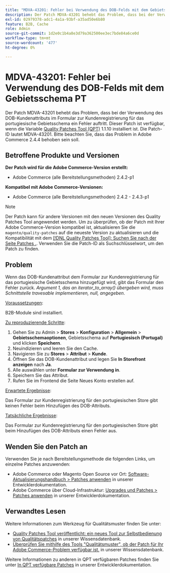 ```yaml
---
title: "MDVA-43201: Fehler bei Verwendung des DOB-Felds mit dem Gebietsschema PT"
description: Der Patch MDVA-43201 behebt das Problem, dass bei der Verwendung des DOB-Kundenattributs im Formular zur Kundenregistrierung für das portugiesische Gebietsschema ein Fehler auftritt. Dieser Patch ist verfügbar, wenn das [Quality Patches Tool (QPT)](/help/announcements/adobe-commerce-announcements/magento-quality-patches-released-new-tool-to-self-serve-quality-patches.md) 1.1.10 installiert ist. Die Patch-ID lautet MDVA-43201. Bitte beachten Sie, dass das Problem in Adobe Commerce 2.4.4 behoben sein soll.
exl-id: 02979378-adc1-4a1a-93bf-a35ad50e6b80
feature: B2B, Cache
role: Admin
source-git-commit: 1d2e0c1b4a8e3d79a362500ee3ec7bde84a6ce0d
workflow-type: tm+mt
source-wordcount: '477'
ht-degree: 0%

---
```


# MDVA-43201: Fehler bei Verwendung des DOB-Felds mit dem Gebietsschema PT

Der Patch MDVA-43201 behebt das Problem, dass bei der Verwendung des DOB-Kundenattributs im Formular zur Kundenregistrierung für das portugiesische Gebietsschema ein Fehler auftritt. Dieser Patch ist verfügbar, wenn die Variable [Quality Patches Tool (QPT)](/help/announcements/adobe-commerce-announcements/magento-quality-patches-released-new-tool-to-self-serve-quality-patches.md) 1.1.10 installiert ist. Die Patch-ID lautet MDVA-43201. Bitte beachten Sie, dass das Problem in Adobe Commerce 2.4.4 behoben sein soll.

## Betroffene Produkte und Versionen

**Der Patch wird für die Adobe Commerce-Version erstellt:**

* Adobe Commerce (alle Bereitstellungsmethoden) 2.4.2-p1

**Kompatibel mit Adobe Commerce-Versionen:**

* Adobe Commerce (alle Bereitstellungsmethoden) 2.4.2 - 2.4.3-p1

>[!NOTE]
>
>Der Patch kann für andere Versionen mit den neuen Versionen des Quality Patches Tool angewendet werden. Um zu überprüfen, ob der Patch mit Ihrer Adobe Commerce-Version kompatibel ist, aktualisieren Sie die `magento/quality-patches` auf die neueste Version zu aktualisieren und die Kompatibilität mit dem [[!DNL Quality Patches Tool]: Suchen Sie nach der Seite Patches .](https://devdocs.magento.com/quality-patches/tool.html#patch-grid). Verwenden Sie die Patch-ID als Suchschlüsselwort, um den Patch zu finden.

## Problem

Wenn das DOB-Kundenattribut dem Formular zur Kundenregistrierung für das portugiesische Gebietsschema hinzugefügt wird, gibt das Formular den Fehler zurück. *Argument 1, das an iterator_to_array() übergeben wird, muss Schnittstelle travesable implementieren, null, angegeben*.

<u>Voraussetzungen</u>:

B2B-Module sind installiert.

<u>Zu reproduzierende Schritte</u>:

1. Gehen Sie zu Admin > **Stores** > **Konfiguration** > **Allgemein** > **Gebietsschemaoptionen**, Gebietsschema auf **Portugiesisch (Portugal)** und klicken **Speichern**.
1. Neuindizieren und leeren Sie den Cache.
1. Navigieren Sie zu **Stores** > **Attribut** > **Kunde**.
1. Öffnen Sie das DOB-Kundenattribut und legen Sie **In Storefront anzeigen** nach **Ja**.
1. Alle auswählen unter **Formular zur Verwendung in**.
1. Speichern Sie das Attribut.
1. Rufen Sie im Frontend die Seite Neues Konto erstellen auf.

<u>Erwartete Ergebnisse</u>:

Das Formular zur Kundenregistrierung für den portugiesischen Store gibt keinen Fehler beim Hinzufügen des DOB-Attributs.

<u>Tatsächliche Ergebnisse</u>:

Das Formular zur Kundenregistrierung für den portugiesischen Store gibt beim Hinzufügen des DOB-Attributs einen Fehler aus.

## Wenden Sie den Patch an

Verwenden Sie je nach Bereitstellungsmethode die folgenden Links, um einzelne Patches anzuwenden:

* Adobe Commerce oder Magento Open Source vor Ort: [Software-Aktualisierungshandbuch > Patches anwenden](https://devdocs.magento.com/guides/v2.4/comp-mgr/patching/mqp.html) in unserer Entwicklerdokumentation.
* Adobe Commerce über Cloud-Infrastruktur: [Upgrades und Patches > Patches anwenden](https://devdocs.magento.com/cloud/project/project-patch.html) in unserer Entwicklerdokumentation.

## Verwandtes Lesen

Weitere Informationen zum Werkzeug für Qualitätsmuster finden Sie unter:

* [Quality Patches Tool veröffentlicht: ein neues Tool zur Selbstbedienung von Qualitätspatches](/help/announcements/adobe-commerce-announcements/magento-quality-patches-released-new-tool-to-self-serve-quality-patches.md) in unserer Wissensdatenbank.
* [Überprüfen Sie mithilfe des Tools &quot;Qualitätsmuster&quot;, ob der Patch für Ihr Adobe Commerce-Problem verfügbar ist.](/help/support-tools/patches-available-in-qpt-tool/check-patch-for-magento-issue-with-magento-quality-patches.md) in unserer Wissensdatenbank.

Weitere Informationen zu anderen in QPT verfügbaren Patches finden Sie unter [In QPT verfügbare Patches](https://devdocs.magento.com/quality-patches/tool.html#patch-grid) in unserer Entwicklerdokumentation.
